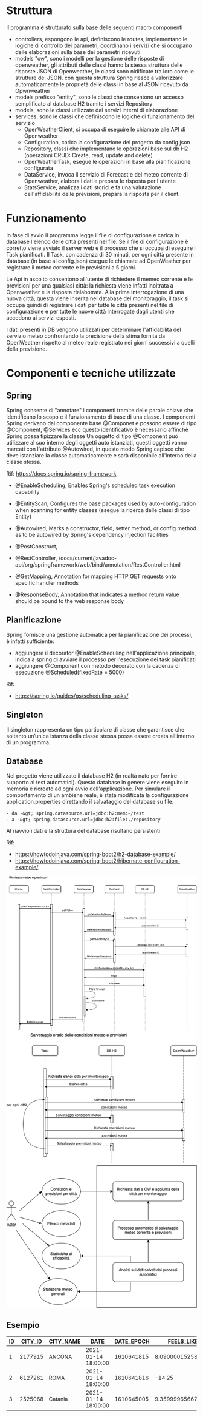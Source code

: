
# Struttura 

Il programma è strutturato sulla base delle seguenti macro componenti
- controllers, espongono le api, definiscono le routes, implementano le logiche di controllo dei parametri, coordinano i servizi che si occupano delle elaborazioni sulla base dei parametri ricevuti
- models "ow", sono i modelli per la gestione delle risposte di openweather, gli attributi delle classi hanno la stessa struttura delle risposte JSON di Openweather, le classi sono nidificate tra loro come le strutture del JSON.
               con questa struttura Spring riesce a valorizzare automaticamente le proprietà delle classi in base al JSON ricevuto da Opwnweather
- models prefisso "entity", sono le classi che consentono un accesso semplificato al database H2 tramite i servizi Repository 
- models, sono le classi utilizzate dai servizi interni di elaborazione
- services, sono le classi che definiscono le logiche di funzionamento del servizio
	* OpenWeatherClient, si occupa di eseguire le chiamate alle API di Openweather
	* Configuration, carica la configurazione del progetto da config.json
	* Repository, classi che implementano le operazioni base sul db H2 (operazioni CRUD: Create, read, update and delete)
	* OpenWeatherTask, esegue le operazioni in base alla pianificazione configurata
	* DataService, invoca il servizio di Forecast e del meteo corrente di Openweather, elabora i dati e prepara le risposta per l'utente
	* StatsService, analizza i dati storici e fa una valutazione dell'affidabilità delle previsioni, prepara la risposta per il client.


# Funzionamento

In fase di avvio il programma legge il file di configurazione e carica in database l'elenco delle città presenti nel file.
Se il file di configurazione è corretto viene avviato il server web e il processo che si occupa di eseguire i Task pianificati.
Il Task, con cadenza di 30 minuti, per ogni città presente in database (in base al config.json) esegue le chiamate ad OpenWeather per registrare il meteo corrente e le previsioni a 5 giorni.

Le Api in ascolto consentono all'utente di richiedere il memeo corrente e le previsioni per una qualsiasi città: la richiesta viene infatti inoltrata a Openweather e la risposta rielabotrata.
Alla prima interrogazione di una nuova città, questa viene inserita nel database del monitoraggio, il task si occupa quindi di registrare i dati per tutte le città presenti nel file di configurazione e per tutte le nuove città interrogate dagli utenti che accedono ai servizi esposti.  

I dati presenti in DB vengono utilizzati per determinare l'affidabilità del servizio meteo confrontando la precisione della stima fornita da OpenWeather rispetto al meteo reale registrato nei giorni successivi a quelli della previsione.


# Componenti e tecniche utilizzate

## Spring
Spring consente di "annotare" i componenti tramite delle parole chiave che identificano lo scopo e il funzionamento di base di una classe.
I componenti Spring derivano dal componente base @Componet e possono essere di tipo @Component, @Services ecc questo identificativo è necessario affinchè Spring possa tipizzare la classe
Un oggetto di tipo @Component può utilizzare al suo interno degli oggetti auto istanziati, questi oggetti vanno marcati con l'attributo @Autowired, in questo modo Spring capisce che deve istanziare la classe automaticamente e sarà disponibile all'interno della classe stessa. 

Rif: https://docs.spring.io/spring-framework

* @EnableScheduling, Enables Spring's scheduled task execution capability
* @EntityScan, Configures the base packages used by auto-configuration when scanning for entity classes (esegue la ricerca delle classi di tipo Entity)
* @Autowired, Marks a constructor, field, setter method, or config method as to be autowired by Spring's dependency injection facilities
* @PostConstruct, 

* @RestController, /docs/current/javadoc-api/org/springframework/web/bind/annotation/RestController.html
* @GetMapping, Annotation for mapping HTTP GET requests onto specific handler methods
* @ResponseBody, Annotation that indicates a method return value should be bound to the web response body 

## Pianificazione
Spring fornisce una gestione automatica per la pianificazione dei processi, è infatti sufficiente:
- aggiungere il decorator @EnableScheduling nell'applicazione principale, indica a spring di avviare il processo per l'esecuzione dei task pianificati
- aggiungere @Component con metodo decorato con la cadenza di esecuzione @Scheduled(fixedRate = 5000)

Rif: 
* https://spring.io/guides/gs/scheduling-tasks/

## Singleton
Il singleton rappresenta un tipo particolare di classe che garantisce che soltanto un’unica istanza della classe stessa possa essere creata all’interno di un programma.


## Database
Nel progetto viene utilizzato il database H2 (in realtà nato per fornire supporto ai test automatici).
Questo database in genere viene eseguito in memoria e ricreato ad ogni avvio dell'applicazione.
Per simulare il comportamento di un ambiene reale, è stata modificata la configurazione application.properties direttando il salvataggio del database su file:
```
- da -&gt; spring.datasource.url=jdbc:h2:mem:~/test
- a -&gt; spring.datasource.url=jdbc:h2:file:./repository
```
Al riavvio i dati e la struttura del database risultano persistenti

Rif:
* https://howtodoinjava.com/spring-boot2/h2-database-example/
* https://howtodoinjava.com/spring-boot2/hibernate-configuration-example/


<img src="https://github.com/AlessandroStella1/Esameprogrammazione/blob/main/processo-richiesta-meteo.png?raw=true">

<img src="https://github.com/AlessandroStella1/Esameprogrammazione/blob/main/processo-task.png?raw=true">

<img src="https://github.com/AlessandroStella1/Esameprogrammazione/blob/main/processo-utente.png?raw=true">


                    
## Esempio
                   
ID | CITY_ID | CITY_NAME | DATE | DATE_EPOCH | FEELS_LIKE | HUMIDITY | PRESSURE | TEMP_MAX | TEMP_MIN | TEMPERATURE | WEATHER
---|----------|--------------|--------|-------------|------------|---------|---------|--------|--------|--------|--
1 | 2177915 | ANCONA | 2021-01-14 18:00:00| 1610641815 | 8.09000015258789 | 85 | 1007 | 10.5600004196167 | 8.890000343322754 | 9.8100004196167| Clear
2 | 6127261 | ROMA | 2021-01-14 18:00:00 | 1610641816 | -14.25| 63 | 1024 | -5.0 | -5.0 | -5.0| Clouds
3 | 2525068 | Catania | 2021-01-14 18:00:00 | 1610645005 | 9.359999656677246 | 77 | 1010 | 15.0 | 12.779999732971191 | 13.699999809265137 | Clouds
